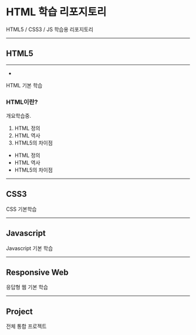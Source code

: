 # HTML 학습 리포지토리
HTML5 / CSS3 / JS 학습용 리포지토리


-----------------

## HTML5
----------------
-
HTML 기본 학습

### HTML이란?
개요학습중.
1. HTML 정의
2. HTML 역사
3. HTML5의 차이점

- HTML 정의
- HTML 역사
- HTML5의 차이점
-------------
## CSS3
CSS 기본학습

-------------
## Javascript
Javascript 기본 학습

----------------
## Responsive Web
응답형 웹 기본 학습

---------------------
## Project
전체 통합 프로젝트
